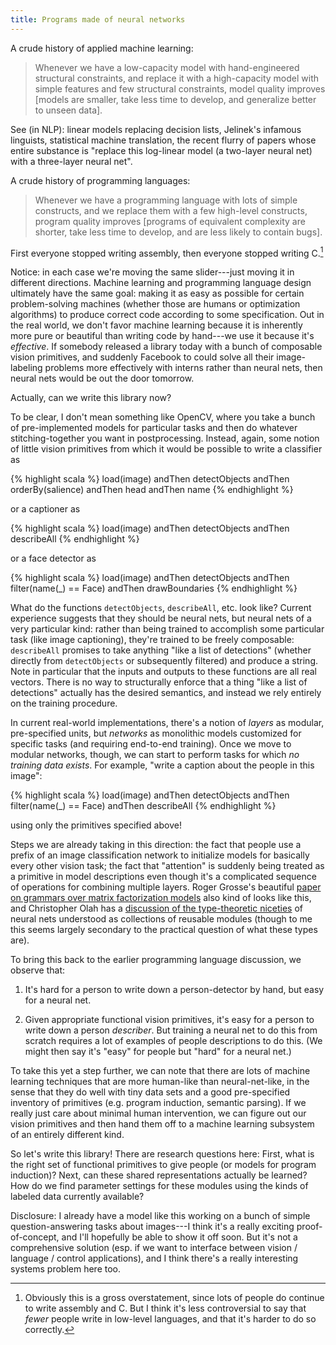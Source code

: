 ```yaml
---
title: Programs made of neural networks
---
```


A crude history of applied machine learning:

> Whenever we have a low-capacity model with hand-engineered structural
> constraints, and replace it with a high-capacity model with simple features
> and few structural constraints, model quality improves [models are smaller,
> take less time to develop, and generalize better to unseen data].

See (in NLP): linear models replacing decision lists, Jelinek's infamous
linguists, statistical machine translation, the recent flurry of papers whose
entire substance is "replace this log-linear model (a two-layer neural net) with
a three-layer neural net".

A crude history of programming languages:

> Whenever we have a programming language with lots of simple constructs, and we
> replace them with a few high-level constructs, program quality
> improves [programs of equivalent complexity are shorter, take less time to
> develop, and are less likely to contain bugs].

First everyone stopped writing assembly, then everyone stopped writing C.[^1]

Notice: in each case we're moving the same slider---just moving it in different
directions. Machine learning and programming language design ultimately have the
same goal: making it as easy as possible for certain problem-solving machines
(whether those are humans or optimization algorithms) to produce correct code
according to some specification.  Out in the real world, we don't favor machine
learning because it is inherently more pure or beautiful than writing code by
hand---we use it because it's _effective_. If somebody released a library today
with a bunch of composable vision primitives, and suddenly Facebook to could
solve all their image-labeling problems more effectively with interns rather
than neural nets, then neural nets would be out the door tomorrow.

Actually, can we write this library now?

To be clear, I don't mean something like OpenCV, where you take a bunch of
pre-implemented models for particular tasks and then do whatever
stitching-together you want in postprocessing. Instead, again, some notion of
little vision primitives from which it would be possible to write a classifier
as

{% highlight scala %}
    load(image) andThen 
      detectObjects andThen 
      orderBy(salience) andThen 
      head andThen 
      name
{% endhighlight %}

or a captioner as

{% highlight scala %}
    load(image) andThen 
      detectObjects andThen 
      describeAll
{% endhighlight %}

or a face detector as

{% highlight scala %}
    load(image) andThen 
      detectObjects andThen 
      filter(name(_) == Face) andThen 
      drawBoundaries
{% endhighlight %}

What do the functions `detectObjects`, `describeAll`, etc. look like? Current
experience suggests that they should be neural nets, but neural nets of a very
particular kind: rather than being trained to accomplish some particular task
(like image captioning), they're trained to be freely composable: `describeAll`
promises to take anything "like a list of detections" (whether directly from
`detectObjects` or subsequently filtered) and produce a string. Note in
particular that the inputs and outputs to these functions are all real
vectors. There is no way to structurally enforce that a thing "like a list of
detections" actually has the desired semantics, and instead we rely entirely on
the training procedure.

In current real-world implementations, there's a notion of _layers_ as modular,
pre-specified units, but _networks_ as monolithic models customized for specific
tasks (and requiring end-to-end training). Once we move to modular networks,
though, we can start to perform tasks for which _no training data exists_. For
example, "write a caption about the people in this image":

{% highlight scala %}
    load(image) andThen 
      detectObjects andThen 
      filter(name(_) == Face) 
      andThen describeAll
{% endhighlight %}

using only the primitives specified above! 

Steps we are already taking in this direction: the fact that people use a prefix
of an image classification network to initialize models for basically every
other vision task; the fact that "attention" is suddenly being treated as a
primitive in model descriptions even though it's a complicated sequence of
operations for combining multiple layers. Roger Grosse's beautiful [paper on
grammars over matrix factorization
models](http://www.cs.toronto.edu/~rgrosse/uai2012-matrix.pdf) also kind of
looks like this, and Christopher Olah has a [discussion of the type-theoretic
niceties](http://colah.github.io/posts/2015-09-NN-Types-FP/) of neural nets
understood as collections of reusable modules (though to me this seems largely
secondary to the practical question of what these types are).

To bring this back to the earlier programming language discussion, we observe
that:

1. It's hard for a person to write down a person-detector by hand, but easy for
   a neural net.

2. Given appropriate functional vision primitives, it's easy for a person to
   write down a person _describer_. But training a neural net to do this from
   scratch requires a lot of examples of people descriptions to do this.  (We
   might then say it's "easy" for people but "hard" for a neural net.)

To take this yet a step further, we can note that there are lots of machine
learning techniques that are more human-like than neural-net-like, in the sense
that they do well with tiny data sets and a good pre-specified inventory of
primitives (e.g. program induction, semantic parsing). If we really just care
about minimal human intervention, we can figure out our vision primitives and
then hand them off to a machine learning subsystem of an entirely different
kind.

So let's write this library!  There are research questions here: First, what is
the right set of functional primitives to give people (or models for program
induction)? Next, can these shared representations actually be learned? How do
we find parameter settings for these modules using the kinds of labeled data
currently available?

Disclosure: I already have a model like this working on a bunch of simple
question-answering tasks about images---I think it's a really exciting
proof-of-concept, and I'll hopefully be able to show it off soon. But it's not a
comprehensive solution (esp. if we want to interface between vision / language /
control applications), and I think there's a really interesting systems problem
here too.

[^1]: Obviously this is a gross overstatement, since lots of people do continue to
      write assembly and C. But I think it's less controversial to say that _fewer_
      people write in low-level languages, and that it's harder to do so correctly.
